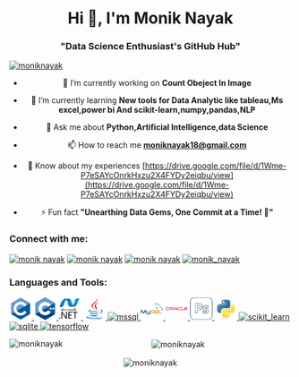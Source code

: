<center [![MasterHead](https://user-images.githubusercontent.com/74038190/212750147-854a394f-fee9-4080-9770-78a4b7ece53f.gif)]>
<h1 align="center">Hi 👋, I'm Monik Nayak</h1>
<h3 align="center">"Data Science Enthusiast's GitHub Hub"</h3>
<p align="left"> <a href="https://github.com/ryo-ma/github-profile-trophy"><img src="https://github-profile-trophy.vercel.app/?username=moniknayak" alt="moniknayak" /></a> </p>

- 🔭 I’m currently working on **Count Obeject In Image**

- 🌱 I’m currently learning **New tools for Data Analytic like tableau,Ms excel,power bi And scikit-learn,numpy,pandas,NLP**

- 💬 Ask me about **Python,Artificial Intelligence,data Science**

- 📫 How to reach me **moniknayak18@gmail.com**

- 📄 Know about my experiences [https://drive.google.com/file/d/1Wme-P7eSAYcOnrkHxzu2X4FYDy2eiqbu/view](https://drive.google.com/file/d/1Wme-P7eSAYcOnrkHxzu2X4FYDy2eiqbu/view)

- ⚡ Fun fact **"Unearthing Data Gems, One Commit at a Time! 💎"**

<h3 align="left">Connect with me:</h3>
<p align="left">
<a href="https://linkedin.com/in/monik nayak" target="blank"><img align="center" src="https://raw.githubusercontent.com/rahuldkjain/github-profile-readme-generator/master/src/images/icons/Social/linked-in-alt.svg" alt="monik nayak" height="30" width="40" /></a>
<a href="https://kaggle.com/monik nayak" target="blank"><img align="center" src="https://raw.githubusercontent.com/rahuldkjain/github-profile-readme-generator/master/src/images/icons/Social/kaggle.svg" alt="monik nayak" height="30" width="40" /></a>
<a href="https://fb.com/monik nayak" target="blank"><img align="center" src="https://raw.githubusercontent.com/rahuldkjain/github-profile-readme-generator/master/src/images/icons/Social/facebook.svg" alt="monik nayak" height="30" width="40" /></a>
<a href="https://instagram.com/monik_nayak" target="blank"><img align="center" src="https://raw.githubusercontent.com/rahuldkjain/github-profile-readme-generator/master/src/images/icons/Social/instagram.svg" alt="monik_nayak" height="30" width="40" /></a>
</p>

<h3 align="left">Languages and Tools:</h3>
<p align="left"> <a href="https://www.cprogramming.com/" target="_blank" rel="noreferrer"> <img src="https://raw.githubusercontent.com/devicons/devicon/master/icons/c/c-original.svg" alt="c" width="40" height="40"/> </a> <a href="https://www.w3schools.com/cpp/" target="_blank" rel="noreferrer"> <img src="https://raw.githubusercontent.com/devicons/devicon/master/icons/cplusplus/cplusplus-original.svg" alt="cplusplus" width="40" height="40"/> </a> <a href="https://dotnet.microsoft.com/" target="_blank" rel="noreferrer"> <img src="https://raw.githubusercontent.com/devicons/devicon/master/icons/dot-net/dot-net-original-wordmark.svg" alt="dotnet" width="40" height="40"/> </a> <a href="https://www.java.com" target="_blank" rel="noreferrer"> <img src="https://raw.githubusercontent.com/devicons/devicon/master/icons/java/java-original.svg" alt="java" width="40" height="40"/> </a> <a href="https://www.microsoft.com/en-us/sql-server" target="_blank" rel="noreferrer"> <img src="https://www.svgrepo.com/show/303229/microsoft-sql-server-logo.svg" alt="mssql" width="40" height="40"/> </a> <a href="https://www.mysql.com/" target="_blank" rel="noreferrer"> <img src="https://raw.githubusercontent.com/devicons/devicon/master/icons/mysql/mysql-original-wordmark.svg" alt="mysql" width="40" height="40"/> </a> <a href="https://www.oracle.com/" target="_blank" rel="noreferrer"> <img src="https://raw.githubusercontent.com/devicons/devicon/master/icons/oracle/oracle-original.svg" alt="oracle" width="40" height="40"/> </a> <a href="https://www.photoshop.com/en" target="_blank" rel="noreferrer"> <img src="https://raw.githubusercontent.com/devicons/devicon/master/icons/photoshop/photoshop-line.svg" alt="photoshop" width="40" height="40"/> </a> <a href="https://www.python.org" target="_blank" rel="noreferrer"> <img src="https://raw.githubusercontent.com/devicons/devicon/master/icons/python/python-original.svg" alt="python" width="40" height="40"/> </a> <a href="https://scikit-learn.org/" target="_blank" rel="noreferrer"> <img src="https://upload.wikimedia.org/wikipedia/commons/0/05/Scikit_learn_logo_small.svg" alt="scikit_learn" width="40" height="40"/> </a> <a href="https://www.sqlite.org/" target="_blank" rel="noreferrer"> <img src="https://www.vectorlogo.zone/logos/sqlite/sqlite-icon.svg" alt="sqlite" width="40" height="40"/> </a> <a href="https://www.tensorflow.org" target="_blank" rel="noreferrer"> <img src="https://www.vectorlogo.zone/logos/tensorflow/tensorflow-icon.svg" alt="tensorflow" width="40" height="40"/> </a> </p>

<p><img align="left" src="https://github-readme-stats.vercel.app/api/top-langs?username=moniknayak&show_icons=true&locale=en&layout=compact" alt="moniknayak" /></p>

<p>&nbsp;<img align="center" src="https://github-readme-stats.vercel.app/api?username=moniknayak&show_icons=true&locale=en" alt="moniknayak" /></p>

<p><img align="center" src="https://github-readme-streak-stats.herokuapp.com/?user=moniknayak&" alt="moniknayak" /></p>
